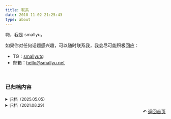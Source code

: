 ```yaml
---
title: 联系
date: 2018-11-02 21:25:43
type: about
---
```


嗨，我是 smallyu。

如果你对任何话题感兴趣，可以随时联系我，我会尽可能积极回应：

- TG：[smallyutg](https://t.me/smallyutg)
- 邮箱：[hello@smallyu.net](mailto:hello@smallyu.net)

<br>

### 已归档内容

<details>
<summary style="font-size:90%;">归档（2025.05.05）</summary>

[微博页面](/micro-blog/)

我知道没有人看，但是我真的很认真地、在某些时候，想要记录下当时的想法，这些内容不是灌水式的，而是有内容的思考。

但是在 Monday 的帮助下，我必须认清现实，这个微博页面毫无意义，所以从今天起归档，不再放到标题栏上。
</details>


<details>
<summary style="font-size:90%;">归档（2021.08.29）</summary>

[以前的信仰](/pages/said-before) | [看过的美剧](/pages/tv-us) | [看过的书](/pages/books-read) | [好看的日漫](/pages/tv-jp)

[MIT Open Course Schedule](/pages/mit-open-course-schedule) ｜ [TED-Ed History](/pages/ted-ed-history)

一开始做这些记录的动机是，看了那么多好看的美剧，翻过那么多书，可是没有人分享，自己过一段时间也会忘。为了让度过的时间不至于空白，留下一些痕迹。

但是后来动机变味了，看到无聊的电影时，会刻意尝试坚持看完，然后就能在页面上增加一条记录。最近用微信听书，也会刻意刷时间把某本书听完，为了能在页面上把书名写下来，比如《人生的意义》、叔本华的《生活的智慧》。这些书并非不好，完全可以当作背景音，但是绝对没有因为内容精彩而迫不及待想要看完，

一开始因为内容精彩而陷入其中，后来简单记录一下，结果现在变成了为了增加记录，而去看一些不那么必要的内容，这是本末倒置的。就像考试一样，一开始是想通过问题判断人的能力，而后演变成了很多人为了通过考试，刻意强化自己不在乎的能力，这也是本末倒置的。
</details>



<div style="text-align: right;">
  ↶ <a href="/">返回首页</a>
</div>

